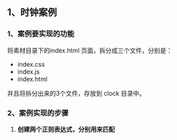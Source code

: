 ## 1、时钟案例

### 1、案例要实现的功能

将素材目录下的index.html 页面，拆分成三个文件，分别是：

- index.css
- index.js
- index.html

并且将拆分出来的3个文件，存放到 clock  目录中。



### 2、案例实现的步骤

1. **创建两个正则表达式，分别用来匹配<style> <script> 标签**
2. **使用 fs 模块，读取需要被处理的 HTML 文件**
3. **自定义 resolveCSS 方法，来写入 index.css 样式文件**
4. **自定义 resolveJS 方法，来写入 index.js 脚本文件**
5. **自定义 resolveHTML 方法，来写入 index.html文件**



> 注意：fs.writeFile( ) 方法只能用来创建文件，不能用来创建路径，所以 clock 文件要自己创建

~~~javascript
// 1.1 导入 fs 和 path 模块
const fs = require('fs')
const path = require('path')

// 1.2 定义正则表达式，分别匹配<style></style> 和 <script></script> 标签
const regStyle = /<style>[\s\S]*<\/style>/  //   记得用 \ 转义  \s 表示空白字符、 \S 表示非空白字符 * 表示匹配任意次
const regScript = /<script>[\s\S]*<\/script>/

// 2.1 调用 fs.readFile() 方法读取文件
fs.readFile(path.join(__dirname, '../第二天/index.html'), 'utf8', function (err, dataStr) {
    if (err) return console.log('读取文件失败！' + err.message)
    // 2.2 读取成功则调用对应的三个方法，分别拆解出 css js html 文件
    resolveCSS(dataStr)
    resolveJS(dataStr)
    resolveHTML(dataStr)
})

// 3.1 定义处理 css 样式的方法
function resolveCSS(htmlStr) {
    // 3.2 使用正则提取需要的内容，返回结果是一个数组，索引0才是内容
    const r1 = regStyle.exec(htmlStr)
    // 3.3 将提取出来的样式字符串，进行字符串的 replace 替换操作
    const newCSS = r1[0].replace('<style>', '').replace('</style>', '')
    // 3.4 调用 fs.writeFile() 方法，将提取的样式，写入到 clock 目录中的 index.css 文件里面
    fs.writeFile(path.join(__dirname, './clock/index.css'), newCSS, 'utf8', function (err) {
        if (err) return console.log('写入 css 样式失败！' + err.message)
        console.log('写入css样式文件成功!')
    })
}

// 4.1 定义处理 js 样式的方法 (跟 css 基本一样)
function resolveJS(htmlStr) {
    const r2 = regScript.exec(htmlStr)
    const newJS = r2[0].replace('<script>', '').replace('</script>', '')
    fs.writeFile(path.join(__dirname, './clock/index.js'), newJS, 'utf8', function (err) {
        if (err) return console.log('写入 js脚本失败！' + err.message)
        console.log('写入js脚本成功!')
    })
}

// 5.1 自定义 resolveHTML 方法
function resolveHTML(htmlStr) {
    // 5.2 使用字符串的 replace 方法，把内嵌的 <style> 和<script> 标签，替换为外联的 <link> 和 <script> 标签
    const newHTML = htmlStr.replace(regStyle, '<link rel="stylesheet" href="./index.css"/>').replace(regScript, '<script src="./index.js"></script>')
    // 5.3 将替换完成之后的 html 代码，写入到 index.html 文件中
    fs.writeFile(path.join(__dirname, './clock/index.html'), newHTML, err => {
        if (err) return console.log('写入 HTML 文件失败！' + err.message)
        console.log('写入 HTML 文件成功！')
    })
}
~~~



***



## 2、http 模块 

### 1、什么是 http 模块？

在网络节点中，负责**消费资源**的电脑，叫做**客户端**；**负责对外提供网络资源**的电脑，叫做**服务器**。

**http 模块**是**Node.js 官方**提供的，用来**创建 web 服务器**的模块，提供 http 模块提供的 **http.createServer()** 方法，就能方便的**把一台普通的电脑，变成一台Web 服务器**，从而对外提供 Web 资源服务。 

需要使用的时候，记得先导入它      const http = require('http')



### 2、进一步理解 http 模块的作用

服务器和普通电脑的区别在于，服务器上安装了 **web 服务器软件**，比如： **IIS**  和 **Apache** 等，通过这些软件就能把一台普通的电脑变成一台 web 服务器。

但是在 **Node.js**  中**不需要安装那些软件**，只需要**基于http模块**，手写一个服务器软件，也能实现把电脑变成服务器，从而对外提供 web 服务。



### 3、IP 地址

**IP 地址**就是互联网上每台计算机的唯一地址，因此 IP 地址具有**唯一性**。

IP 地址的格式：通常用 “ **点分十进制** ” 表示成 （ **a.b.c.d** ）的形式，其中， a,b,c,d 都是 0~255 之间的十进制整数。例如：用点分十进制表示的IP地址（192.168.1.1）

> 举例：在黑窗口中，输入 ping  www.baidu.com  就可以查看百度官网服务器的IP地址
>
> 注意：在开发期间，自己的电脑既是一台服务器，也是一个客户端，为了方便测试，可以在自己的浏览器中输入 **127.0.0.1**  这个IP 地址，就能把自己的电脑当做一台服务器进行访问。



### 4、域名和域名服务器

籍贯 IP 地址可以唯一标记网络上的计算机，但是 IP 地址是一长串数字，**不直观，而且不便于记忆。**于是人们发明了另一套**字符型**的**地址方案**，就是所谓的**域名（Domain Name）地址**。

**IP 地址和域名是一一对应的关系**，这份对应关系存放在一种叫做**域名服务器（DNS）**的电脑中。使用者只需通过好记的域名访问对应的服务器即可，对应的转换工作由域名服务器实现。因此，**域名服务器就是提供IP地址和域名之间转换服务的服务器。**

> 单纯的使用 IP 地址，互联网其实也能正常工作，但是有了域名，更方便。
>
> 在开发测试期间，127.0.0.1 对应的域名是 localhost,它们都代表我们自己这台服务器。



### 5、端口号

计算机中的端口号，就好像是现实生活中的门牌号一样。同样的道理，在一台电脑中，可以运行成百上千个 web 服务，每个 web 服务都对应一个**唯一的端口号**。客户端发送过来的网络请求，通过端口号，可以准确地交给**对应的 web 服务**进行处理。

> 在实际应用中，URL 中的80 端口号可以被省略。



### 6、创建最基本的 web 服务器

**步骤：**

1. 导入 http 模块

2. 创建 web 服务器实例

3. 为服务器实例绑定 request 事件，监听客户端的请求

4. 启动服务器

   

以前我们要想在 node 运行 js 代码，都要到该文件夹目录下运行终端，现在可以直接在vs code 中运行终端。

![image-20220403135206210](C:\Users\小灰灰\AppData\Roaming\Typora\typora-user-images\image-20220403135206210.png)

![image-20220403135248221](C:\Users\小灰灰\AppData\Roaming\Typora\typora-user-images\image-20220403135248221.png)

> 快捷键 ctrl  + c   可以结束服务器的运行。



**完整代码**

~~~javascript
const http = require('http')
const server = http.createServer()  // 实例化 http 对象

// request事件是当客户端向服务器发起请求的时候就会执行。  req 是请求对象，包含了与客户端相关的数据和属性
server.on('request', (req, res) => {
    const url = req.url  // req.url 是客户端请求的URL 地址
    const method = req.method   // req.method 是客户端请求的 method 类型
    const str = `Your request url is ${url},and request method is ${method}`
    console.log(str)
    // 调用 res.end() 方法，向客户端响应一些内容
    res.end(str)
})

// 启用服务器
server.listen(80, () => {
    console.log('server running at http://127.0.0.1')
}) 
~~~







**req 请求对象**

只要服务器接收到了客户端的请求，就会调用通过 **server.on()**  为服务器绑定的 request 事件处理函数。如果想在事件处理函数中，访问客户端相关的**数据 或 属性**，可以使用如下的方式：

~~~javascript
server.on('request', req => {
    const url = req.url  // req.url 是客户端请求的URL 地址
    const method = req.method   // req.method 是客户端请求的 method 类型
    const str = `Your request url is ${url},and request method is ${method}`
    console.log(str)
})
~~~



**res 请求对象**

在服务器的 request 事件处理函数中，如果想访问与服务器相关的**数据**和**属性**，可以使用如下的方式 ；

调用 **res.end() 方法**，向客户端响应一些内容。

~~~javascript
// req 是请求对象，包含了与客户端相关的数据和属性
server.on('request', (req, res) => {
    const url = req.url  // req.url 是客户端请求的URL 地址
    const method = req.method   // req.method 是客户端请求的 method 类型
    const str = `Your request url is ${url},and request method is ${method}`
    console.log(str)
    // 调用 res.end() 方法，向客户端响应一些内容
    res.end(str)
})
~~~

![image-20220403194153371](C:\Users\小灰灰\AppData\Roaming\Typora\typora-user-images\image-20220403194153371.png)

<img src="C:\Users\小灰灰\AppData\Roaming\Typora\typora-user-images\image-20220403194207020.png" alt="image-20220403194207020" style="zoom:67%;" />



**解决乱码问题**

我们在使用 **res.end()** 方法向客户端响应内容的时候，如果发的是中文，会出现乱码的情况，这个时候只需要使用 res.end() 方法之前调用 res.setHeader() 方法即可。

~~~javascript
	// 调用 res.setHeader() 方法，设置 Content-Type 响应头，解决中文乱码的问题
	res.setHeader('Content-Type', 'text/html; charest=utf-8')

	// 调用 res.end() 方法，向客户端响应一些内容
    res.end(str)
~~~





### 7、根据不同的 URL 响应不同的 html 内容

**核心实现步骤**

1. 获取**请求的 url 地址**
2. 设置**默认的响应内容**为 **404 Not found**
3. 判断用户请求的是否为 **/** 或  **/index.html**  首页
4. 判断用户请求的是否为  **/about.html**  关于页面
5. 设置 **Content-Type 响应头**，防止中文乱码
6. 使用 **res.end()** 把内容响应给客户端

~~~javascript
const http = require('http')
const server = http.createServer()

server.on('request', (req, res) => {
    // 1、设置默认的响应内容为 404 Not found
    let content = '<h1>404 Not found</h1>'
    // 2、获取请求的 url 地址
    const url = req.url
    // 3、判断用户请求的是否为 / 或 /index.html 首页
    if (url === '/' || url === '/index.html') {
        content = '<h1>首页</h1>'
    } else if (url === '/about.html') { // 4、判断用户请求的是否为 /about.html 关于页面
        content = '<h1>关于页面</h1>'
    }
    res.setHeader('Content-Type', 'text/html; charset=utf-8')
    res.end(content)
})

server.listen(80, () => {
    console.log('server running at http://127.0.0.1')
})
~~~





### 8、实现 clock 时钟的 web 服务器

**1、核心思路**

把文件的实际存放路径，作为每个资源的请求URL 地址。

**2、实现步骤**

1. 导入需要的模块
2. 创建基本的 web 服务器
3. 将资源的请求 URL 地址映射为文件的存放路径
4. 读取文件内容并响应给客户端
5. 优化资源的请求路径 



~~~javascript
// 1、先导入模块
const http = require('http')
const fs = require('fs')
const path = require('path')

// 2.1、创建 web 服务器
const server = http.createServer()
server.on('request', (req, res) => {
    // 3.1 获取到客户端请求的 url 地址
    //   /clock/index.html
    //   /clock/index.css
    //   /clock/index.js

    const url = req.url
    // 3.2 把请求的 url 地址映射为具体文件的存放路径
    // const fpath = path.join(__dirname, url)

    // 5.1 预定义一个空白的文件存放路径 (优化资源的请求路径)
    let fpath = '' 
    if (url === '/') {
        fpath = path.join(__dirname, '/clock/index.html')
    } else {
        fpath = path.join(__dirname, '/clock', url)
    }

    // 4.1根据映射过来的文件路径来读取文件的内容
    fs.readFile(fpath, 'utf8', (err, dataStr) => {
        if (err) return res.end('404 Not found')
        res.end(dataStr)
    })
})
// 2.2 启动服务器
server.listen(80, () => {
    console.log('server running at http://127.0.0.1')
})
~~~

